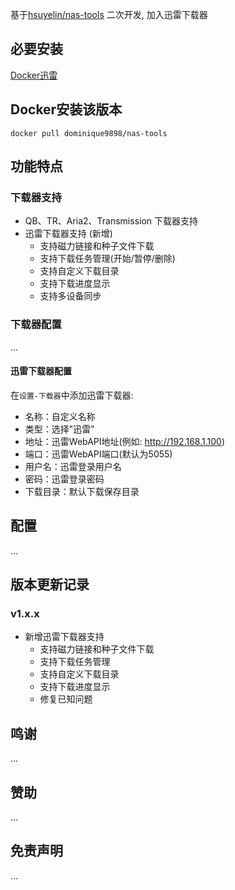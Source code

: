 基于[hsuyelin/nas-tools](https://github.com/hsuyelin/nas-tools) 二次开发, 加入迅雷下载器

## 必要安装
[Docker迅雷](https://github.com/cnk3x/xunlei)

## Docker安装该版本
`docker pull dominique9898/nas-tools`

## 功能特点

### 下载器支持
- QB、TR、Aria2、Transmission 下载器支持
- 迅雷下载器支持 (新增)
  - 支持磁力链接和种子文件下载
  - 支持下载任务管理(开始/暂停/删除)
  - 支持自定义下载目录
  - 支持下载进度显示
  - 支持多设备同步

### 下载器配置
...

#### 迅雷下载器配置
在`设置-下载器`中添加迅雷下载器:
- 名称：自定义名称
- 类型：选择"迅雷"
- 地址：迅雷WebAPI地址(例如: http://192.168.1.100)
- 端口：迅雷WebAPI端口(默认为5055)
- 用户名：迅雷登录用户名
- 密码：迅雷登录密码
- 下载目录：默认下载保存目录

## 配置
...

## 版本更新记录

### v1.x.x
- 新增迅雷下载器支持
  - 支持磁力链接和种子文件下载
  - 支持下载任务管理
  - 支持自定义下载目录
  - 支持下载进度显示
  - 修复已知问题

## 鸣谢
...

## 赞助
...

## 免责声明
...
